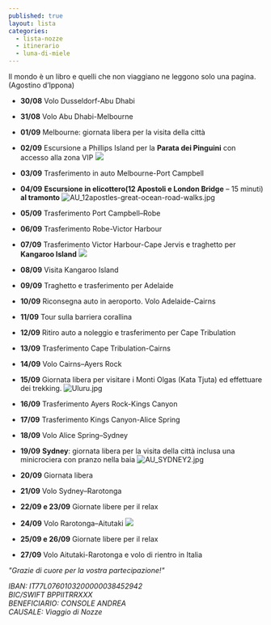 ```yaml
---
published: true
layout: lista
categories:
  - lista-nozze
  - itinerario
  - luna-di-miele
---
```

[]({{site.baseurl}}/images/Foto%20Alfa%20Spaudo.jpeg)


<div class="citazione">
  Il mondo è un libro e quelli che non viaggiano ne leggono solo una pagina. <br/>
  <span stype="text-align:right">(Agostino d’Ippona)</span>
  </div>


- **30/08**	Volo Dusseldorf-Abu Dhabi

- **31/08**	Volo Abu Dhabi-Melbourne

- **01/09**	Melbourne: giornata libera per la visita della città

- **02/09**	Escursione a Phillips Island per la **Parata dei Pinguini** con accesso alla zona VIP
![]({{site.baseurl}}/images/PHILLIP%20ISLAND%20PENGUINS.JPEG)

- **03/09**	Trasferimento in auto Melbourne-Port Campbell

- **04/09**	**Escursione in elicottero(12 Apostoli e London Bridge** – 15 minuti) **al tramonto**
![AU_12apostles-great-ocean-road-walks.jpg]({{site.baseurl}}/images/AU_12apostles-great-ocean-road-walks.jpg)

- **05/09**	Trasferimento Port Campbell–Robe

- **06/09**	Trasferimento Robe-Victor Harbour
	
- **07/09**	Trasferimento Victor Harbour-Cape Jervis e traghetto per **Kangaroo Island**
![]({{site.baseurl}}/images/AU_kangaroo%20island_PANORAMA.jpg)

- **08/09**	Visita Kangaroo Island

- **09/09**	Traghetto e trasferimento per Adelaide

- **10/09**	Riconsegna auto in aeroporto. Volo Adelaide-Cairns

- **11/09**	Tour sulla barriera corallina

- **12/09**	Ritiro auto a noleggio e trasferimento per Cape Tribulation

- **13/09**	Trasferimento Cape Tribulation-Cairns

- **14/09**	Volo Cairns–Ayers Rock

- **15/09**	Giornata libera per visitare i Monti Olgas (Kata Tjuta) ed effettuare dei trekking.
![Uluru.jpg]({{site.baseurl}}/images/Uluru.jpg)


- **16/09**	Trasferimento Ayers Rock-Kings Canyon

- **17/09**	Trasferimento Kings Canyon-Alice Spring

- **18/09**	Volo Alice Spring–Sydney

- **19/09**	**Sydney**: giornata libera per la visita della città inclusa una minicrociera con pranzo nella baia 
![AU_SYDNEY2.jpg]({{site.baseurl}}/images/AU_SYDNEY2.jpg)

- **20/09**	Giornata libera

- **21/09**	Volo Sydney–Rarotonga

- **22/09 e 23/09**	Giornate libere per il relax

- **24/09**	Volo  Rarotonga–Aitutaki
![]({{site.baseurl}}/images/cook%20island.jpg)

- **25/09 e 26/09**	Giornate libere per il relax

- **27/09**	Volo Aitutaki-Rarotonga e volo di rientro in Italia

_"Grazie di cuore per la vostra partecipazione!"_

<address>
IBAN: IT77L0760103200000038452942 <br/>
BIC/SWIFT BPPIITRRXXX<br/>
BENEFICIARIO: CONSOLE ANDREA<br/>
CAUSALE: Viaggio di Nozze
</address>
